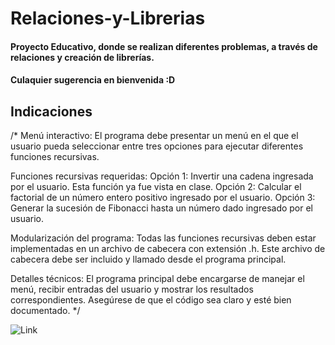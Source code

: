 # Relaciones-y-Librerias

#### Proyecto Educativo, donde se realizan diferentes problemas, a través de relaciones y creación de librerías.
#### Culaquier sugerencia en bienvenida :D


## Indicaciones
/*
Menú interactivo:
El programa debe presentar un menú en el que el usuario pueda seleccionar entre tres opciones
para ejecutar diferentes funciones recursivas.

Funciones recursivas requeridas:
Opción 1: Invertir una cadena ingresada por el usuario. Esta función ya fue vista en clase.
Opción 2: Calcular el factorial de un número entero positivo ingresado por el usuario.
Opción 3: Generar la sucesión de Fibonacci hasta un número dado ingresado por el usuario.

Modularización del programa:
Todas las funciones recursivas deben estar implementadas en un archivo de cabecera
con extensión .h.
Este archivo de cabecera debe ser incluido y llamado desde el programa principal.

Detalles técnicos:
El programa principal debe encargarse de manejar el menú, recibir entradas 
del usuario y mostrar los resultados correspondientes.
Asegúrese de que el código sea claro y esté bien documentado.
*/





![Link](https://i.pinimg.com/736x/07/20/40/072040a9f7c5b513797eaa4b38030ce5.jpg)

